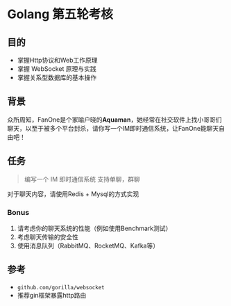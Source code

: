 # Golang 第五轮考核
## 目的

- 掌握Http协议和Web工作原理
- 掌握 WebSocket 原理与实践
- 掌握关系型数据库的基本操作

## 背景

众所周知，FanOne是个家喻户晓的**Aquaman**，她经常在社交软件上找小哥哥们聊天，以至于被多个平台封杀，请你写一个IM即时通信系统，让FanOne能聊天自由吧！

## 任务

> 编写一个 IM 即时通信系统 支持单聊，群聊

对于聊天内容，请使用Redis + Mysql的方式实现

### Bonus

1. 请考虑你的聊天系统的性能（例如使用Benchmark测试）
1. 考虑聊天传输的安全性
1. 使用消息队列（RabbitMQ、RocketMQ、Kafka等）

## 参考

- `github.com/gorilla/websocket`
- 推荐gin框架暴露http路由
